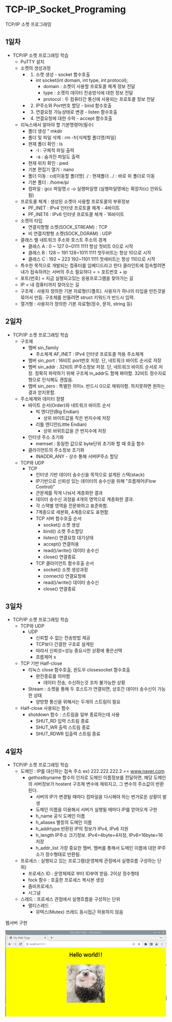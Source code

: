 # TCP-IP_Socket_Programing
TCP/IP 소켓 프로그래밍

## 1일차
- TCP/IP 소켓 프로그래밍 학습
	- PuTTY 설치
	- 소켓의 생성과정
		- 1. 소켓 생성 - socket 함수호출
			- int socket(int domain, int type, int protocol);
				- domain : 소켓이 사용할 프로토콜 체계 정보 전달
				- type : 소켓의 데이터 전송방식에 대한 정보 전달
				- protocol : 두 컴퓨터간 통신에 사용되는 프로토콜 정보 전달
		- 2. IP주소와 Port번호 할당 - bind 함수호출
		- 3. 연결요청 가능상태로 변경 - listen 함수호출
		- 4. 연결요청에 대한 수락 - accept 함수호출
	- 리눅스에서 알아야 할 기본명령어(필수)
		- 폴더 생성 " mkdir
		- 폴더 및 파일 삭제 : rm -fr[삭제할 폴더명/파일]
		- 현재 폴더 확인 : ls
			- -l : 구체적 파일 출력 
			- -a : 숨겨진 파일도 출력
		- 현재 위치 확인 : pwd
		- 기본 편집기 열기 : nano
		- 폴더 이동 : cd[이동할 폴더명]
					  ./ : 현재폴더 ../ : 바로 위 폴더로 이동
		- 기본 폴더 : /home/pi
		- 컴파일 : gcc 파일명.c -o 실행파일명  (실행파일명에는 확장자(c) 안와도됨)
	- 프로토콜 체계 : 생성된 소켓이 사용할 프로토콜의 부류정보
		- PF_INET : IPv4 인터넷 프로토콜 체계 - 4바이트
		- PF_INET6 : IPv6 인터넷 프로토콜 체계 - 16바이트
	- 소켓의 타입
		- 연결지향형 소켓(SOCK_STREAM) : TCP
		- 비 연결지향형 소켓(SOCK_DGRAM) : UDP
	- 클래스 별 네트워크 주소와 호스트 주소의 경계
		- 클래스 A : 0 ~ 127   0~0111 1111   항상 첫비트 0으로 시작 
		- 클래스 B : 128 ~ 191 128~1011 1111 첫두비트는 항상 10으로 시작
		- 클래스 C : 192 ~ 223 192~1101 1111 첫세비트는 항상 110으로 시작
	- 특수한 목적으로 개발되는 컴퓨터를 임베디드라고 한다
	  클라인트에 접속할려면 내가 접속하려는 서버의 주소 필요하다 = > 포트번호 + ip
	- 포트(번호) = 지금 실행되고있는 응용프로그램을      찾아가는 길
	- IP = 내 컴퓨터까지 찾아오는 길
	- 구조체 : 사용자 정의한 기본 자료형(디폴트). 사용자가 하나의 타입을 만든것을 묶어서 만듬.
	구조체를 만들려면 struct 키워드가 반드시 입력.
	- 열거형 : 사용자가 정의한 기본 자료형(정수, 문자, string 등)

## 2일차
- TCP/IP 소켓 프로그래밍 학습
	- 구조체 
		- 멤버 sin_family
			- 주소체계 AF_INET : IPv4 인터넷 프로토콜 적용 주소체계
		- 멤버 sin_port : 16비트 port번호 저장. 단, 네트워크 바이트 순서로 저장
		- 멤버 sin_addr : 32비트 IP주소정보 저장. 단, 네트워크 바이트 순서로 저장. 정확히 파악하기 위해 구조체 in_addr도 함께 봐야함. 32비트 정수자료형으로 인식해도 괜찮음.
		- 멤버 sin_zero : 특별한 의미x. 반드시 0으로 채워야함. 하지못하면 원하는 결과 얻지못함.
	- 주소체계와 데이터 정렬
		- 바이트 순서(Order)와 네트워크 바이트 순서
			- 빅 엔디안(Big Endian)
				- 상위 바이트값을 작은 번지수에 저장
			- 리틀 엔디안(Little Endian)
				- 상위 바위트값을 큰 번지수에 저장
		- 인터넷 주소 초기화
			- memset : 동일한 값으로 byte단위 초기화 할 때 호출 함수
		- 클라이언트의 주소정보 초기화
			- INADDR_ANY - 상수 통해 서버IP주소 할당
	- TCP와 UDP
		- TCP
			- 인터넷 기반 데이터 송수신을 목적으로 설계된 스택(stack)
			- IP기반으로 신뢰성 있는 데이터의 송수신을 위해 "흐름제어(Flow Control)"
			- 큰문제를 작게 나눠서 계층화한 결과
			- 데이터 송수신 과정을 4개의 영역으로 계층화한 결과.
			- 각 스택별 영역을 전문화하고 표준화함.
			- 7계층으로 세분화, 4계층으로도 표현함.
			- TCP 서버 함수호출 순서
				- socket() 소켓 생성
				- bind() 소켓 주소할당
				- listen() 연결요청 대기상태
				- accept() 연결허용
				- read()/write() 데이터 송수신
				- close() 연결종료
			- TCP 클라이언트 함수호출 순서
				- socket() 소켓 생성과정
				- connect() 연결요청에
				- read()/write() 데이터 송수신
				- close() 연결종료

## 3일차
- TCP/IP 소켓 프로그래밍 학습
	- TCP와 UDP
		- UDP
			- 신뢰할 수 없는 전송방법 제공
			- TCP보다 간결한 구조로 설계된
			- 따라서 신뢰성<성능 중요시한 상황에 좋은선택
			- 흐름제어 x
	- TCP 기반 Half-close
		- 리눅스 close 함수호출, 윈도우 closesocket 함수호출
			- 완전종료를 의마함
				- 데이터 전송, 수신하는것 조차 불가능한 상황
		- Stream : 소켓을 통해 두 호스트가 연결되면, 상호간 데이터 송수신이 가능한 상태
			- 양방향 통신을 위해서는 두개의 스트림이 필요
	- Half-close 사용되는 함수
		- shotdown 함수 : 스트림을 일부 종료하는데 사용
			- SHUT_RD   입력 스트림 종료
			- SHUT_WR   출력 스트림 종료
			- SHUT_RDWR 입출력 스트림 종료

## 4일차
- TCP/IP 소켓 프로그래밍 학습
	- 도메인 : IP를 대신하는 접속 주소
		ex) 222.222.222.2 == www.naver.com
		- gethostbyname 함수의 인자로 도메인 이름정보를 전달하면, 해당 도메인의 서버정보가 hostent 구조체 변수에 채워지고, 그 변수의 주소값이 반환된다.
			- 서버의 IP가 변경될 때마다 컴파일을 다시해야 하는 번거로운 상황이 발생
			- 도메인 이름을 이용해서 서버가 실행될 때마다 IP를 얻어오게 구현
			- h_name 공식 도메인 이름
			- h_aliases 별칭의 도메인 이름
			- h_addrtype 반환된 IP의 정보가 IPv4, IPv6 지원
			- h_length IP주소 크기정보. IPv4=4byte=4저장, IPv6=16byte=16저장
			- h_addr_list 가장 중요한 멤버. 멤버를 통해서 도메인 이름에 대한 IP주소가 정수형태로 반환됨.
	- 프로세스 : 실행되고 있는 프로그램(운영체제 관점에서 실행흐름 구성하는 단위)
		- 프로세스 ID : 운영체제로 부터 ID부여 받음. 2이상 정수형태
		- fock 함수 : 호출한 프로세스 복사본 생성
		- 좀비프로세스
		- 시그널
	- 스레드 : 프로세스 관점에서 실행흐름을 구성하는 단위
		- 멀티스레드
			- 뮤텍스(Mutex) 쓰레드 동시접근 허용하지 않음

웹서버 구현

<img
src="https://raw.githubusercontent.com/YoungHunPark0/TCP-IP_Socket_Programing/main/images/rasptest.png" width="700">